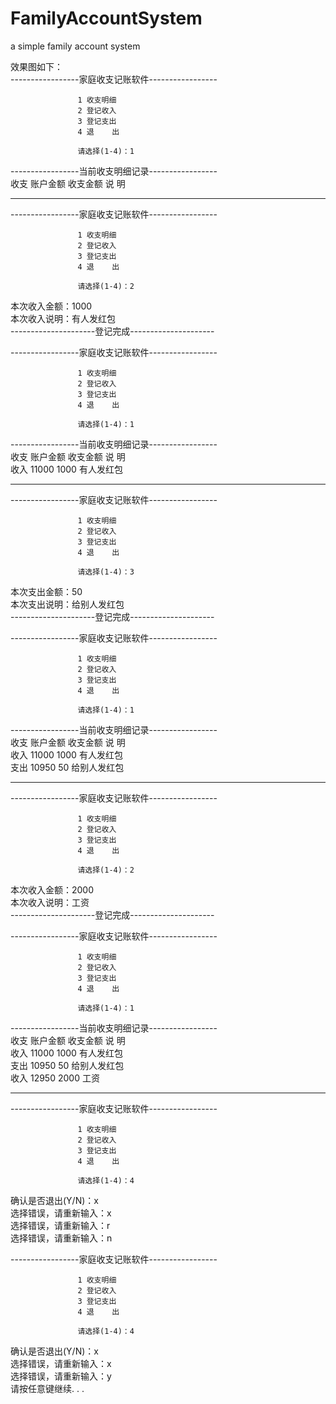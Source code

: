 # FamilyAccountSystem
a simple family account system

效果图如下：  
-----------------家庭收支记账软件-----------------  

                   1 收支明细
                   2 登记收入
                   3 登记支出
                   4 退    出

                   请选择(1-4)：1

-----------------当前收支明细记录-----------------  
收支    账户金额        收支金额        说    明

--------------------------------------------------  

-----------------家庭收支记账软件-----------------  

                   1 收支明细
                   2 登记收入
                   3 登记支出
                   4 退    出

                   请选择(1-4)：2

本次收入金额：1000  
本次收入说明：有人发红包  
---------------------登记完成---------------------  

-----------------家庭收支记账软件-----------------  

                   1 收支明细
                   2 登记收入
                   3 登记支出
                   4 退    出

                   请选择(1-4)：1

-----------------当前收支明细记录-----------------  
收支    账户金额        收支金额        说    明  
收入    11000           1000            有人发红包  

--------------------------------------------------    

-----------------家庭收支记账软件-----------------  

                   1 收支明细
                   2 登记收入
                   3 登记支出
                   4 退    出

                   请选择(1-4)：3

本次支出金额：50  
本次支出说明：给别人发红包  
---------------------登记完成---------------------    

-----------------家庭收支记账软件-----------------  

                   1 收支明细
                   2 登记收入
                   3 登记支出
                   4 退    出

                   请选择(1-4)：1

-----------------当前收支明细记录-----------------    
收支    账户金额        收支金额        说    明  
收入    11000           1000            有人发红包  
支出    10950           50              给别人发红包  

--------------------------------------------------  

-----------------家庭收支记账软件-----------------  

                   1 收支明细
                   2 登记收入
                   3 登记支出
                   4 退    出

                   请选择(1-4)：2

本次收入金额：2000  
本次收入说明：工资  
---------------------登记完成---------------------  

-----------------家庭收支记账软件-----------------  

                   1 收支明细
                   2 登记收入
                   3 登记支出
                   4 退    出

                   请选择(1-4)：1

-----------------当前收支明细记录-----------------  
收支    账户金额        收支金额        说    明  
收入    11000           1000            有人发红包  
支出    10950           50              给别人发红包  
收入    12950           2000            工资  

--------------------------------------------------    

-----------------家庭收支记账软件-----------------  

                   1 收支明细
                   2 登记收入
                   3 登记支出
                   4 退    出

                   请选择(1-4)：4

确认是否退出(Y/N)：x  
选择错误，请重新输入：x  
选择错误，请重新输入：r  
选择错误，请重新输入：n  

-----------------家庭收支记账软件-----------------  

                   1 收支明细
                   2 登记收入
                   3 登记支出
                   4 退    出

                   请选择(1-4)：4

确认是否退出(Y/N)：x  
选择错误，请重新输入：x  
选择错误，请重新输入：y  
请按任意键继续. . .  



